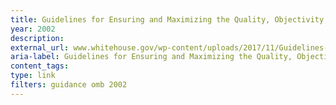 ```yaml
---
title: Guidelines for Ensuring and Maximizing the Quality, Objectivity, Utility and Integrity of Information Disseminated by Federal Agencies, 2002
year: 2002
description: 
external_url: www.whitehouse.gov/wp-content/uploads/2017/11/Guidelines-for-Ensuring-and-Maximizing-the-Quality-sept28-2001.pdf
aria-label: Guidelines for Ensuring and Maximizing the Quality, Objectivity, Utility and Integrity of Information
content_tags: 
type: link
filters: guidance omb 2002
---
```

